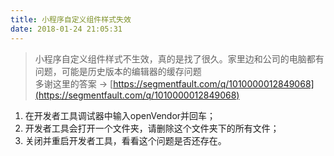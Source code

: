 ```yaml
---
title: 小程序自定义组件样式失效
date: 2018-01-24 21:05:31
---
```

> 小程序自定义组件样式不生效，真的是找了很久。家里边和公司的电脑都有问题，可能是历史版本的编辑器的缓存问题  
> 多谢这里的答案 -> [https://segmentfault.com/q/1010000012849068](https://segmentfault.com/q/1010000012849068)

1. 在开发者工具调试器中输入openVendor并回车；
2. 开发者工具会打开一个文件夹，请删除这个文件夹下的所有文件；
3. 关闭并重启开发者工具，看看这个问题是否还存在。
  